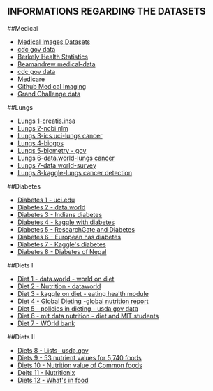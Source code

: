 ## INFORMATIONS REGARDING THE DATASETS
##Medical
*  [Medical Images Datasets](<https://www.whatiswhateverything.com/p/medical-image-datasets-for-free-download.html>)
* [cdc gov data](<https://data.cdc.gov/browse>)
* [Berkely Health Statistics](<http://guides.lib.berkeley.edu/publichealth/healthstatistics/rawdata>)
* [Beamandrew medical-data](<https://github.com/beamandrew/medical-data>)
* [cdc gov data](<https://data.cdc.gov/browse>)
* [Medicare](<https://data.medicare.gov/data>)
* [Github Medical Imaging](<https://github.com/sfikas/medical-imaging-datasets>)
* [Grand Challenge data](<https://grand-challenge.org/>) 
  
##Lungs
* [Lungs 1-creatis.insa](<https://www.creatis.insa-lyon.fr/rio/popi-model>)
* [Lungs 2-ncbi.nlm](<https://www.ncbi.nlm.nih.gov/pmc/?term=lungs>)
* [Lungs 3-ics.uci-lungs cancer](<https://archive.ics.uci.edu/ml/datasets/lung+cancer>)
* [Lungs 4-biogps](<http://biogps.org/dataset/tag/lung%20cancer/>)
* [Lungs 5-biometry - gov](<https://biometry.nci.nih.gov/cdas/datasets/plco/21/>)
* [Lungs 6-data.world-lungs cancer](<https://data.world/cancerdatahp/lung-cancer-data>)
* [Lungs 7-data.world-survey](<https://data.world/sta427ceyin/survey-lung-cancer>)
* [Lungs 8-kaggle-lungs cancer detection](<https://www.kaggle.com/jesyfax/lung-cancer-detection>)

##Diabetes
* [Diabetes 1 - uci.edu](<https://archive.ics.uci.edu/ml/datasets/diabetes>)
* [Diabetes 2 - data.world](<https://data.world/datasets/diabetes>)
* [Diabetes 3 - Indians diabetes](<https://www.kaggle.com/uciml/pima-indians-diabetes-database>)
* [Diabetes 4 - kaggle with diabetes](<https://www.kaggle.com/saurabh00007/diabetescsv>)
* [Diabetes 5 - ResearchGate and Diabetes](<https://www.researchgate.net/post/Diabetes_Dataset>)
* [Diabetes 6 - European has diabetes](<https://www.europeandataportal.eu/data/en/dataset?tags=diabetes>)
* [Diabetes 7 - Kaggle's diabetes](<https://www.kaggle.com/brandao/diabetes>)
* [Diabetes 8 - Diabetes of Nepal](<https://www.herdint.com/publications/31>)

##Diets I
* [Diet 1 - data.world - world on diet](<https://data.world/datasets/diet>)
* [Diet 2 - Nutrition - dataworld](<https://data.world/datasets/nutrition>)
* [Diet 3 - kaggle on diet - eating health module](<https://www.kaggle.com/bls/eating-health-module-dataset>)
* [Diet 4 - Global Dieting -global nutrition report](<https://globalnutritionreport.org/reports/global-nutrition-report-2018/dataset-and-metadata/>)
* [Diet 5 - policies in dieting - usda gov data](<https://www.cnpp.usda.gov/data>)
* [Diet 6 - mit data nutrition - diet and MIT students](<http://datanutrition.media.mit.edu/>)
* [Diet 7 - WOrld bank](<https://datacatalog.worldbank.org/dataset/health-nutrition-and-population-statistics>)

##Diets II 
* [Diets 8 - Lists- usda.gov](<https://ndb.nal.usda.gov/ndb/search/list>)
* [Diets 9 - 53 nutrient values for 5,740 foods ](<http://www.foodstandards.gov.au/science/monitoringnutrients/ausnut/foodnutrient/Pages/default.aspx>)
* [Diets 10 - Nutrition value of Common foods](<https://www.nutritionvalue.org/>)
* [Deits 11 - Nutritionix ](<https://www.nutritionix.com/>)
* [Diets 12 - What's in food](<https://www.nutrition.gov/subject/whats-in-food>)
